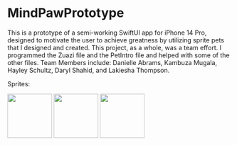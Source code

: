 # MindPawPrototype

This is a prototype of a semi-working SwiftUI app for iPhone 14 Pro, designed to motivate the user to achieve greatness by utilizing sprite pets that I designed and created.  This project, as a whole, was a team effort.  I programmed the Zuazi file and the PetIntro file and helped with some of the other files. Team Members include: Danielle Abrams, Kambuza Mugala, Hayley Schultz, Daryl Shahid, and Lakiesha Thompson.

Sprites:

<img src="https://github.com/Aureliefaun/MindPawPrototype/assets/9904308/edb9658d-9c65-4f51-9ab0-70fdf02ae060" width=100 height=100>

<img src="https://github.com/Aureliefaun/MindPawPrototype/assets/9904308/04b07029-4db3-4c9f-aa84-1e3171beeefd" width=100 height=100>

<img src="https://github.com/Aureliefaun/MindPawPrototype/assets/9904308/e32c3d8d-d466-4f5f-ad1a-98ab1c6df3bd" width =100 height=100>

